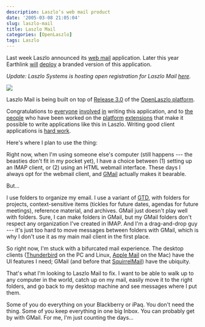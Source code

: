 ```yaml
---
description: Laszlo’s web mail product
date: '2005-03-08 21:05:04'
slug: laszlo-mail
title: Laszlo Mail
categories: [OpenLaszlo]
tags: Laszlo
---
```


Last week Laszlo announced its [web mail](http://www.laszlosystems.com/products/modules/mail.php) application.  Later this year Earthlink [will](http://www.informationweek.com/story/showArticle.jhtml?articleID=60405148) [deploy](http://www.pcmag.com/article2/0,1759,1772371,00.asp) a branded version of this application.

*Update: Laszlo Systems is hosting open registration for Laszlo Mail [here](http://www.laszlomail.com).*

![](http://images.osteele.com/2005/laszlo-mail.jpg)

Laszlo Mail is being built on top of [Release 3.0](http://openlaszlo.org/wiki/LPS_3.0) of the [OpenLaszlo platform](http://openlaszlo.org).

Congratulations to [everyone](http://www.ultrasaurus.com/) [involved](http://www.antisleep.com/) [in](http://www.donhopkins.com/) writing this application, and to [the](http://people.csail.mit.edu/people/hqm/) [people](http://pt.withy.org) who have been worked on the [platform](http://openlaszlo.org/wiki/Serverless_Deployment) [extensions](http://openlaszlo.org/wiki/Dynamic_Libraries) that make it possible to write applications like this in Laszlo.  Writing good client applications is [hard work](http://www.davidtemkin.com/mtarchive/000002.html).

Here's where I plan to use the thing:

Right now, when I'm using someone else's computer (still happens --- the beasties don't fit in my pocket yet), I have a choice between (1) setting up an IMAP client, or (2) using an HTML webmail interface.  These days I always opt for the webmail client, and [GMail](http://gmail.com) actually makes it bearable.

But...

I use folders to organize my email.  I use a variant of [GTD](http://www.davidco.com/), with folders for projects, context-sensitive items (tickles for future dates, agendas for future meetings), reference material, and archives.  GMail just doesn't play well with folders.  Sure, I can make folders in GMail, but my GMail folders don't respect any organization I've created in IMAP.  And I'm a drag-and-drop guy --- it's just too hard to move messages between folders with GMail, which is why I don't use it as my main mail client in the first place.

So right now, I'm stuck with a bifurcated mail experience.  The desktop clients ([Thunderbird](http://www.mozilla.org/projects/thunderbird/) on the PC and Linux, [Apple Mail](http://www.apple.com/macosx/features/mail/) on the Mac) have the UI features I need; GMail (and before that [SquirrelMail](http://www.squirrelmail.org/)) have the ubiquity.

That's what I'm looking to Laszlo Mail to fix.  I want to be able to walk up to any computer in the world, catch up on my mail, easily move it to the right folders, and go back to my desktop machine and see messages where I put them.

Some of you do everything on your Blackberry or iPaq.  You don't need the thing.  Some of you keep everything in one big Inbox.  You can probably get by with GMail.  For me, I'm just counting the days...

